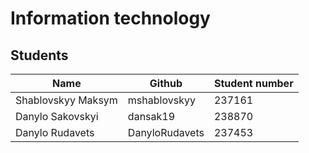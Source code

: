 # Information technology

## Students

|Name|Github|Student number|
|---|---|---|
|Shablovskyy Maksym|mshablovskyy|237161|
|Danylo Sakovskyi|dansak19|238870|
|Danylo Rudavets|DanyloRudavets|237453|